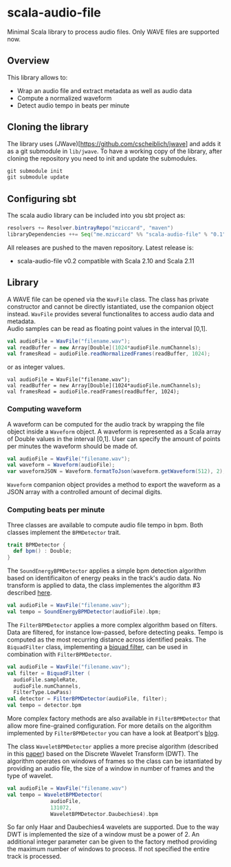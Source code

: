 # scala-audio-file
Minimal Scala library to process audio files. 
Only WAVE files are supported now.

## Overview
This library allows to:
- Wrap an audio file and extract metadata as well as audio data
- Compute a normalized waveform 
- Detect audio tempo in beats per minute

## Cloning the library
The library uses (JWave)[https://github.com/cscheiblich/jwave] 
and adds it as a git submodule in `lib/jwave`. 
To have a working copy of the library, after cloning the repository 
you need to init and update the submodules. 
```scala
git submodule init
git submodule update
```

## Configuring sbt
The scala audio library can be included into you sbt project as:
```scala
resolvers += Resolver.bintrayRepo("mziccard", "maven")
libraryDependencies ++= Seq("me.mziccard" %% "scala-audio-file" % "0.1")
```
All releases are pushed to the maven repository.
Latest release is:
- scala-audio-file v0.2 compatible with Scala 2.10 and Scala 2.11

## Library
A WAVE file can be opened via the `WavFile` class. The class has 
private constructor and cannot be directly istantiated, use the 
companion object instead. `WavFile` provides several functionalites 
to access audio data and metadata.  
Audio samples can be read as floating point values in the interval [0,1].
```scala
val audioFile = WavFile("filename.wav");
val readBuffer = new Array[Double](1024*audioFile.numChannels);
val framesRead = audioFile.readNormalizedFrames(readBuffer, 1024);
```
or as integer values.
```
val audioFile = WavFile("filename.wav");
val readBuffer = new Array[Double](1024*audioFile.numChannels);
val framesRead = audioFile.readFrames(readBuffer, 1024);
```

### Computing waveform
A waveform can be computed for the audio track by wrapping the file 
object inside a `Waveform` object. A waveform is represented as a 
Scala array of Double values in the interval [0,1]. User can specify 
the amount of points per minutes the waveform should be made of. 
```scala
val audioFile = WavFile("filename.wav");
val waveform = Waveform(audioFile);
var waveformJSON = Waveform.formatToJson(waveform.getWaveform(512), 2);
```
`Waveform` companion object provides a method to export the waveform 
as a JSON array with a controlled amount of decimal digits.

### Computing beats per minute
Three classes are available to compute audio file tempo in bpm. Both 
classes implement the `BPMDetector` trait.
```scala
trait BPMDetector {
  def bpm() : Double;
}
```
The `SoundEnergyBPMDetector` applies a simple bpm detection algorithm 
based on identificaiton of energy peaks in the track's audio data. No 
transform is applied to data, the class implementes the algorithm #3 
described [here](http://goo.gl/AmWo1u).
```scala
val audioFile = WavFile("filename.wav");
val tempo = SoundEnergyBPMDetector(audioFile).bpm;
```
The `FilterBPMDetector` applies a more complex algorithm based on 
filters. Data are filtered, for instance low-passed, before 
detecting peaks. Tempo is computed as the most recurring distance 
across identified peaks. The `BiquadFilter` class, implementing 
a [biquad filter](http://www.musicdsp.org/files/Audio-EQ-Cookbook.txt), 
can be used in combination with `FilterBPMDetector`. 
```scala
val audioFile = WavFile("filename.wav");
val filter = BiquadFilter (
  audioFile.sampleRate,
  audioFile.numChannels,
  FilterType.LowPass)
val detector = FilterBPMDetector(audioFile, filter);
val tempo = detector.bpm
```
More complex factory methods are also available in `FilterBPMDetector` 
that allow more fine-grained configuration.
For more details on the algorithm implemented by `FilterBPMDetector` 
you can have a look at Beatport's 
[blog](http://tech.beatport.com/2014/web-audio/beat-detection-using-web-audio/).  

The class `WaveletBPMDetector` applies a more precise algorithm 
(described in this [paper](http://soundlab.cs.princeton.edu/publications/2001_amta_aadwt.pdf))
based on the Discrete Wavelet Transform (DWT). The algorithm operates on windows 
of frames so the class can be istantiated by providing an audio file, the 
size of a window in number of frames and the type of wavelet.
```scala
val audioFile = WavFile("filename.wav")
val tempo = WaveletBPMDetector(
              audioFile, 
              131072, 
              WaveletBPMDetector.Daubechies4).bpm
```
So far only Haar and Daubechies4 wavelets are supported. 
Due to the way DWT is implemented the size of a window must be a power of 2. 
An additional integer parameter can be given to the factory method 
providing the maximum number of windows to process. If not specified 
the entire track is processed.
